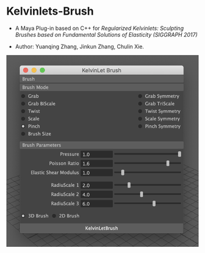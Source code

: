 # Kelvinlets-Brush

- A Maya Plug-in based on C++ for *Regularized Kelvinlets: Sculpting Brushes based on Fundamental Solutions of Elasticity (SIGGRAPH 2017)*

- Author: Yuanqing Zhang, Jinkun Zhang, Chulin Xie.


![image](pics/ui.png)
